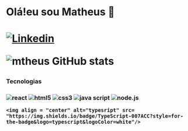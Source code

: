 <h1> Olá!eu sou Matheus 👋<h1/> 

[![Linkedin](https://img.shields.io/badge/LinkedIn-0077B5?style=for-the-badge&logo=linkedin&logoColor=white)](https://www.linkedin.com/in/matheussouzasantoss/)
  
![mtheus GitHub stats](https://github-readme-stats.vercel.app/api?username=matheus1810&show_icons=true&theme=radical)
  
  <h3> Tecnologias<h3/>
    

   <div style="display :inline_block">
    <img align = "center" alt="react" src= "https://img.shields.io/badge/React-20232A?style=for-the-badge&logo=react&logoColor=61DAFB"/>
   
  <img align = "center" alt="html5" src= "https://img.shields.io/badge/HTML-239120?style=for-the-badge&logo=html5&logoColor=white"/>
   
  <img align = "center" alt="css3" src= "https://img.shields.io/badge/CSS-239120?&style=for-the-badge&logo=css3&logoColor=white"/>
  
  <img align = "center" alt="java script" src= "https://img.shields.io/badge/CSS-239120?&style=for-the-badge&logo=css3&logoColor=white"/>
   
   <img align = "center" alt="node.js" src= "https://img.shields.io/badge/Node.js-43853D?style=for-the-badge&logo=node.js&logoColor=white"/>
   
    <img align = "center" alt="typesript" src= "https://img.shields.io/badge/TypeScript-007ACC?style=for-the-badge&logo=typescript&logoColor=white"/>
  
 
</div>
